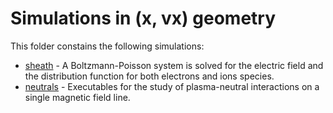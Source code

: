 # Simulations in (x, vx) geometry

This folder constains the following simulations: 

- [sheath](./sheath/README.md) - A Boltzmann-Poisson system is solved for the electric field and the distribution function for both electrons and ions species.
- [neutrals](./neutrals/README.md) - Executables for the study of plasma-neutral interactions on a single magnetic field line.
